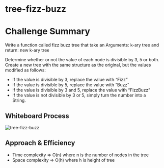 # tree-fizz-buzz

# Challenge Summary

Write a function called fizz buzz tree that take an Arguments: k-ary tree and return: new k-ary tree 

Determine whether or not the value of each node is divisible by 3, 5 or both. Create a new tree with the same structure as the original, but the values modified as follows:
- If the value is divisible by 3, replace the value with “Fizz”
- If the value is divisible by 5, replace the value with “Buzz”
- If the value is divisible by 3 and 5, replace the value with “FizzBuzz”
- If the value is not divisible by 3 or 5, simply turn the number into a String.
## Whiteboard Process

![tree-fizz-buzz](https://user-images.githubusercontent.com/90922969/161847395-a75aec7c-5eba-4016-8027-e3a28586ae41.jpg)

## Approach & Efficiency
 - Time complexity => O(n) where n is the number of nodes in the  tree 
 - Space complexity => O(h) where h is height of tree
